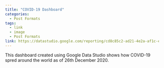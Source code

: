 ```yaml
---
title: "COVID-19 Dashboard"
categories:
  - Post Formats
tags:
  - link
  - image
  - Post Formats
link: https://datastudio.google.com/reporting/cd8c85c2-ad21-4e2a-af1c-e720150fea13 
---
```


This dashboard created using Google Data Studio shows how COVID-19 spred around the world as of 26th December 2020.

